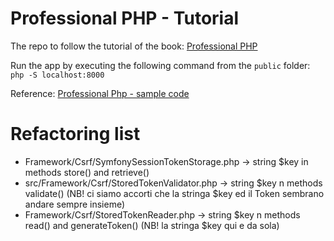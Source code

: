 # Professional PHP - Tutorial
The repo to follow the tutorial of the book: [Professional PHP](https://amzn.to/31rr8S1)

Run the app by executing the following command from the `public` folder: `php -S localhost:8000`

Reference: [Professional Php - sample code](https://github.com/PatrickLouys/professional-php-sample-code)

# Refactoring list
- Framework/Csrf/SymfonySessionTokenStorage.php -> string $key in methods store() and retrieve()
- src/Framework/Csrf/StoredTokenValidator.php -> string $key n methods validate() (NB! ci siamo accorti che la stringa $key ed il Token sembrano andare sempre insieme)
- Framework/Csrf/StoredTokenReader.php -> string $key n methods read() and generateToken() (NB! la stringa $key qui e da sola)